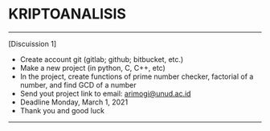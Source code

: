 # KRIPTOANALISIS
---------------------------------------------------------
[Discuission 1]
- Create account git (gitlab; github; bitbucket, etc.)
- Make a new project (in python, C, C++, etc)
- In the project, create functions of prime number checker, factorial of a number, and find GCD of a number
- Send yout project link to email: arimogi@unud.ac.id
- Deadline Monday, March 1, 2021
- Thank you and good luck
---------------------------------------------------------
